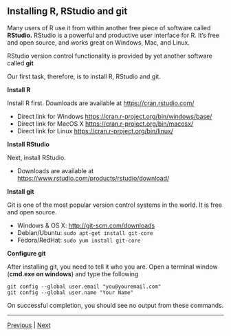 ## Installing R, RStudio and git

Many users of R use it from within another free piece of software called **RStudio.**
RStudio is a powerful and productive user interface for R. It’s free and open source, and works great on Windows, Mac, and Linux.

RStudio version control functionality is provided by yet another software called **git**

Our first task, therefore, is to install R, RStudio and git.

**Install R**

Install R first. Downloads are available at <a href="https://cran.rstudio.com/" target ="_blank">https://cran.rstudio.com/</a>  
  * Direct link for Windows <a href="https://cran.r-project.org/bin/windows/base/" target ="_blank">https://cran.r-project.org/bin/windows/base/</a>  
  * Direct link for MacOS X <a href="https://cran.r-project.org/bin/macosx/" target ="_blank">https://cran.r-project.org/bin/macosx/</a> 
  * Direct link for Linux <a href="https://cran.r-project.org/bin/linux/" target ="_blank">https://cran.r-project.org/bin/linux/</a> 

**Install RStudio**

Next, install RStudio.

* Downloads are available at <a href="https://www.rstudio.com/products/rstudio/download/" target ="_blank">https://www.rstudio.com/products/rstudio/download/</a> 

**Install git**

Git is one of the most popular version control systems in the world. It is free and open source.

* Windows & OS X: <a href="http://git-scm.com/downloads" target ="_blank">http://git-scm.com/downloads</a> 
* Debian/Ubuntu: `sudo apt-get install git-core`
* Fedora/RedHat: `sudo yum install git-core`

**Configure git**

After installing git, you need to tell it who you are. Open a terminal window (**cmd.exe on windows**) and type the following

```
git config --global user.email "you@youremail.com"
git config --global user.name "Your Name"
```

On successful completion, you should see no output from these commands.  

***

[Previous](./README.md) | [Next](./github.md)
